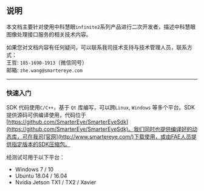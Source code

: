 ## 说明

本文档主要针对使用中科慧眼`infinite2`系列产品进行二次开发者，描述中科慧眼图像处理接口服务的相关技术内容。

如果您对文档内容有任何疑问，可以联系我司技术支持与技术管理人员，联系方式：  
王哲: `185-1690-1913`（微信同号）  
邮箱: `zhe.wang@smartereye.com` 

***

### 快速入门
SDK 代码使用`C/C++`，基于 `Qt` 库编写，可以跨`Linux`, `Windows` 等多个平台。SDK提供源码可供编译使用，代码位于 [https://github.com/SmarterEye/SmarterEyeSdk](https://github.com/SmarterEye/SmarterEyeSdk)。我们同时也提供编译好的动态库，可在我司[官网](http://www.smartereye.com/)下载使用，或由FAE人员提供指定版本的SDK压缩包。

经测试可用于以下平台：

* Windows 7 / 10
* Ubuntu 18.04 / 16.04
* Nvidia Jetson TX1 / TX2 / Xavier
